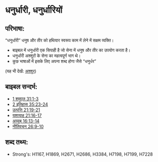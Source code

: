 # धनुर्धारी, धनुर्धारियों #

## परिभाषा: ##

“धनुर्धारी” धनुष और तीर को हथियार स्वरूप काम में लेने में सक्षम व्यक्ति।

* बाइबल में धनुर्धारी एक सिपाही है जो सेना में धनुष और तीर का उपयोग करता है।
* धनुर्धारी अश्शूरों के सेना का महत्वपूर्ण भाग थे।
* कुछ भाषाओं में इसके लिए अपना शब्द होगा जैसे “धनुर्धर”

(यह भी देखें: [अश्शूर](../names/assyria.md))

## बाइबल सन्दर्भ: ##

* [1 शमूएल 31:1-3](rc://hi/tn/help/1sa/31/01)
* [2 इतिहास 35:23-24](rc://hi/tn/help/2ch/35/23)
* [उत्पत्ति 21:19-21](rc://hi/tn/help/gen/21/19)
* [यशायाह 21:16-17](rc://hi/tn/help/isa/21/16)
* [अय्यूब 16:13-14](rc://hi/tn/help/job/16/13)
* [नीतिवचन 26:9-10](rc://hi/tn/help/pro/26/09)

## शब्द तथ्य: ##

* Strong's: H1167, H1869, H2671, H2686, H3384, H7198, H7199, H7228
